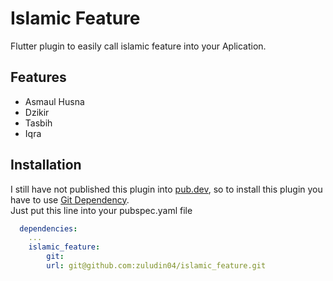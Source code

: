 # Islamic Feature

Flutter plugin to easily call islamic feature into your Aplication.


## Features

- Asmaul Husna
- Dzikir
- Tasbih
- Iqra


## Installation

I still have not published this plugin into [pub.dev](pub.dev), so to install this plugin you have to use [Git Dependency](https://docs.flutter.dev/development/packages-and-plugins/using-packages#dependencies-on-unpublished-packages).\
Just put this line into your pubspec.yaml file

```yaml
  dependencies:
    ...
    islamic_feature:
        git:
        url: git@github.com:zuludin04/islamic_feature.git
```
    
